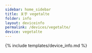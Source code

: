 ```yaml
---
sidebar: home_sidebar
title: 关于 vegetalte
folder: info
layout: deviceinfo
permalink: /devices/vegetalte/
device: vegetalte
---
```

{% include templates/device_info.md %}
